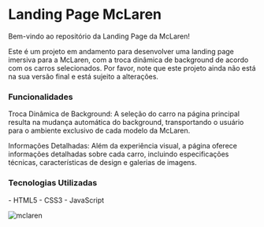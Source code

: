 <h1>Landing Page McLaren</h1>
Bem-vindo ao repositório da Landing Page da McLaren!

Este é um projeto em andamento para desenvolver uma landing page imersiva para a McLaren, com a troca dinâmica de background de acordo com os carros selecionados. Por favor, note que este projeto ainda não está na sua versão final e está sujeito a alterações.

<h3>Funcionalidades</h3>
Troca Dinâmica de Background: A seleção do carro na página principal resulta na mudança automática do background, transportando o usuário para o ambiente exclusivo de cada modelo da McLaren.

Informações Detalhadas: Além da experiência visual, a página oferece informações detalhadas sobre cada carro, incluindo especificações técnicas, características de design e galerias de imagens.

<h3>Tecnologias Utilizadas</h3>
- HTML5
- CSS3
- JavaScript


![mclaren](https://github.com/xndresa/McLAREN/assets/141786353/a178ebb4-018e-44c4-806c-b35ae4e263d5)
